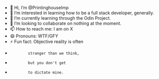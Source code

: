 - 👋 Hi, I’m @PrintinghouseImp
- 👀 I’m interested in learning how to be a full stack developer, generally.
- 🌱 I’m currently learning through the Odin Project.
- 💞️ I’m looking to collaborate on nothing at the moment.
- 📫 How to reach me: I am on X
- 😄 Pronouns: WTF/GFY
- ⚡ Fun fact: Objective reality is often
-             stranger than we think,
-             but you don't get
-             to dictate mine.

<!---
PrintinghouseImp/PrintinghouseImp is a ✨ special ✨ repository because its `README.md` (this file) appears on your GitHub profile.
You can click the Preview link to take a look at your changes.
--->
